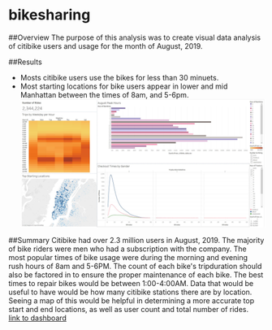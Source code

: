 # bikesharing

##Overview
The purpose of this analysis was to create visual data analysis of citibike
users and usage for the month of August, 2019. 

##Results
* Mosts citibike users use the bikes for less than 30 minuets. 
* Most starting locations for bike users appear in lower and mid Manhattan
between the times of 8am, and 5-6pm.
![](Dashboard_Summary.JPG)

##Summary
Citibike had over 2.3 million users in August, 2019. The majority of 
bike riders were men who had a subscription with the company. The most 
popular times of bike usage were during the morning and evening rush 
hours of 8am and 5-6PM. The count of each bike's tripduration should 
also be factored in to ensure the proper maintenance of each bike. The 
best times to repair bikes would be between 1:00-4:00AM. Data that would 
be useful to have would be how many citibike stations there are by location. 
Seeing a map of this would be helpful in determining a more accurate top 
start and end locations, as well as user count and total number of rides.  
[link to dashboard](https://public.tableau.com/app/profile/caitlin.kanchanda/viz/NYCCitiBikeAnalysis_16637142542160/NYCCitiBikesAnalysis?publish=yes)